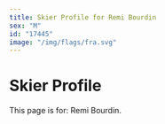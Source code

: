 ```yaml
---
title: Skier Profile for Remi Bourdin
sex: "M"
id: "17445"
image: "/img/flags/fra.svg" 
---
```


# Skier Profile

This page is for: Remi Bourdin.
    